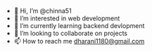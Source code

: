 - 👋 Hi, I’m @chinna51
- 👀 I’m interested in web development
- 🌱 I’m currently learning backend devlopment
- 💞️ I’m looking to collaborate on projects
- 📫 How to reach me dharani1180@gmail.com

<!---
chinna51/chinna51 is a ✨ special ✨ repository because its `README.md` (this file) appears on your GitHub profile.
You can click the Preview link to take a look at your changes.
--->
